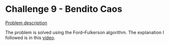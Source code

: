 # Challenge 9 - Bendito Caos

[Problem description](https://contest.tuenti.net/Challenges?id=9)

The problem is solved using the Ford–Fulkerson algorithm. The explanation I followed is in this [video](http://www.youtube.com/watch?v=-8MwfgB-lyM).
